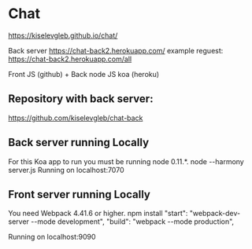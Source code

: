 # Chat

https://kiselevgleb.github.io/chat/

Back server https://chat-back2.herokuapp.com/
example reguest: https://chat-back2.herokuapp.com/all

Front JS (github) + Back node JS koa (heroku)

## Repository with back server:
https://github.com/kiselevgleb/chat-back

## Back server running Locally
For this Koa app to run you must be running node 0.11.*.
node --harmony server.js
Running on localhost:7070

## Front server running Locally
You need Webpack 4.41.6 or higher.
npm install
    "start": "webpack-dev-server --mode development",
    "build": "webpack --mode production",

Running on localhost:9090

